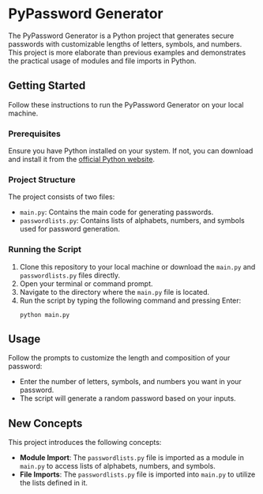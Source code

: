 # PyPassword Generator

The PyPassword Generator is a Python project that generates secure passwords with customizable lengths of letters, symbols, and numbers. This project is more elaborate than previous examples and demonstrates the practical usage of modules and file imports in Python.

## Getting Started

Follow these instructions to run the PyPassword Generator on your local machine.

### Prerequisites

Ensure you have Python installed on your system. If not, you can download and install it from the [official Python website](https://www.python.org/downloads/).

### Project Structure

The project consists of two files:
- `main.py`: Contains the main code for generating passwords.
- `passwordlists.py`: Contains lists of alphabets, numbers, and symbols used for password generation.

### Running the Script

1. Clone this repository to your local machine or download the `main.py` and `passwordlists.py` files directly.
2. Open your terminal or command prompt.
3. Navigate to the directory where the `main.py` file is located.
4. Run the script by typing the following command and pressing Enter:
    ```
    python main.py
    ```

## Usage

Follow the prompts to customize the length and composition of your password:
- Enter the number of letters, symbols, and numbers you want in your password.
- The script will generate a random password based on your inputs.

## New Concepts

This project introduces the following concepts:
- **Module Import**: The `passwordlists.py` file is imported as a module in `main.py` to access lists of alphabets, numbers, and symbols.
- **File Imports**: The `passwordlists.py` file is imported into `main.py` to utilize the lists defined in it.